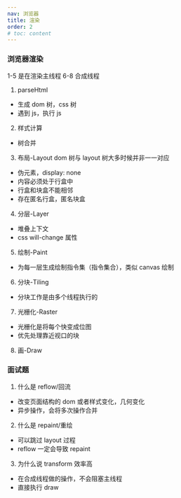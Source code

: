```yaml
---
nav: 浏览器
title: 渲染
order: 2
# toc: content
---
```


### 浏览器渲染

1-5 是在渲染主线程
6-8 合成线程

1. parseHtml

- 生成 dom 树，css 树
- 遇到 js，执行 js

2. 样式计算

- 树合并

3. 布局-Layout
   dom 树与 layout 树大多时候并非一一对应

- 伪元素，display: none
- 内容必须处于行盒中
- 行盒和块盒不能相邻
- 存在匿名行盒，匿名块盒

4. 分层-Layer

- 堆叠上下文
- css will-change 属性

5. 绘制-Paint

- 为每一层生成绘制指令集（指令集合），类似 canvas 绘制

6. 分块-Tiling

- 分块工作是由多个线程执行的

7. 光栅化-Raster

- 光栅化是将每个快变成位图
- 优先处理靠近视口的块

8. 画-Draw

### 面试题

1. 什么是 reflow/回流

- 改变页面结构的 dom 或者样式变化，几何变化
- 异步操作，会将多次操作合并

2. 什么是 repaint/重绘

- 可以跳过 layout 过程
- reflow 一定会导致 repaint

3. 为什么说 transform 效率高

- 在合成线程做的操作，不会阻塞主线程
- 直接执行 draw
